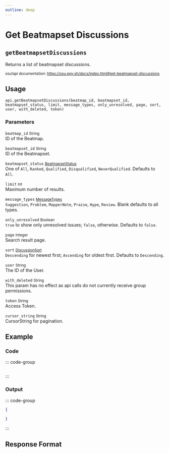 ```yaml
---
outline: deep
---
```


# Get Beatmapset Discussions <Badge type="info" text="GET"/>

## `getBeatmapsetDiscussions`

Returns a list of beatmapset discussions.

<small>osu!api documentation: https://osu.ppy.sh/docs/index.html#get-beatmapset-discussions</small>

## Usage

`api.getBeatmapsetDiscussions(beatmap_id, beatmapset_id, beatmapset_status, limit, message_types, only_unresolved, page, sort, user, with_deleted, token)`

### Parameters

`beatmap_id` <small>String</small> <Badge type="tip" text="optional" /><br>
ID of the Beatmap.

`beatmapset_id` <small>String</small> <Badge type="tip" text="optional" /><br>
ID of the Beatmapset.

`beatmapset_status` <small>[BeatmapsetStatus](../types/beatmapset-status)</small> <Badge type="tip" text="optional" /><br>
One of `All`, `Ranked`, `Qualified`, `Disqualified`, `NeverQualified`. Defaults to `All`.

`limit` <small>Int</small> <Badge type="tip" text="optional" /><br>
Maximum number of results.

`message_types` <small>[MessageTypes](../types/message-types)</small> <Badge type="tip" text="optional" /><br>
`Suggestion`, `Problem`, `MapperNote`, `Praise`, `Hype`, `Review`. Blank defaults to all types.

`only_unresolved` <small>Boolean</small> <Badge type="tip" text="optional" /><br>
`true` to show only unresolved issues; `false`, otherwise. Defaults to `false`.

`page` <small>Integer</small> <Badge type="tip" text="optional" /><br>
Search result page.

`sort` <small>[DiscussionSort](../types/discussion-sort)</small> <Badge type="tip" text="optional" /><br>
`Descending` for newest first; `Ascending` for oldest first. Defaults to `Descending`.

`user` <small>String</small> <Badge type="tip" text="optional" /><br>
The ID of the User.

`with_deleted` <small>String</small> <Badge type="tip" text="optional" /><br>
This param has no effect as api calls do not currently receive group permissions.

`token` <small>String</small><br>
Access Token.

`cursor_string` <small>String</small> <Badge type="tip" text="optional" /> <Badge type="danger" text="not implemented" /><br>
CursorString for pagination.

## Example

### Code

::: code-group
```js [code.gs]

```
:::

### Output

::: code-group
```json [console]
{

}
```
:::

## Response Format